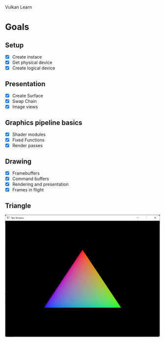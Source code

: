 Vulkan Learn

# Goals
## Setup
- [x] Create instace
- [x] Get physical device
- [x] Create logical device
## Presentation
- [x] Create Surface
- [x] Swap Chain
- [x] Image views

## Graphics pipeline basics
- [x] Shader modules
- [x] Fixed Functions
- [x] Render passes

## Drawing
- [x] Framebuffers
- [x] Command buffers
- [x] Rendering and presentation
- [x] Frames in flight

## Triangle 
![Triangle VK](img/Triangle.png)